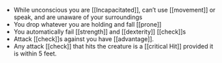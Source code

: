 - While unconscious you are [[Incapacitated]], can’t use [[movement]] or speak, and are unaware of your surroundings
- You drop whatever you are holding and fall [[prone]]
- You automatically fail [[strength]] and [[dexterity]] [[check]]s
- Attack [[check]]s against you have [[advantage]].
- Any attack [[check]] that hits the creature is a [[critical Hit]] provided it is within 5 feet.